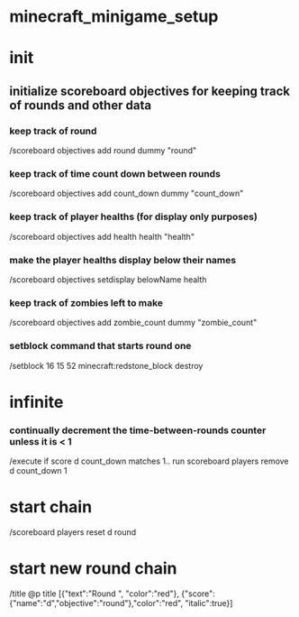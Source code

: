 # minecraft_minigame_setup


# init

## initialize scoreboard objectives for keeping track of rounds and other data

### keep track of round
/scoreboard objectives add round dummy "round"

### keep track of time count down between rounds
/scoreboard objectives add count_down dummy "count_down"

### keep track of player healths (for display only purposes)

/scoreboard objectives add health health "health"

### make the player healths display below their names

/scoreboard objectives setdisplay belowName health

### keep track of zombies left to make

/scoreboard objectives add zombie_count dummy "zombie_count"

### setblock command that starts round one

/setblock 16 15 52 minecraft:redstone_block destroy



# infinite

### continually decrement the time-between-rounds counter unless it is < 1

/execute if score d count_down matches 1.. run scoreboard players remove d count_down 1

# start chain
/scoreboard players reset d round

# start new round chain
/title @p title [{"text":"Round ", "color":"red"}, {"score":{"name":"d","objective":"round"},"color":"red", "italic":true}]
